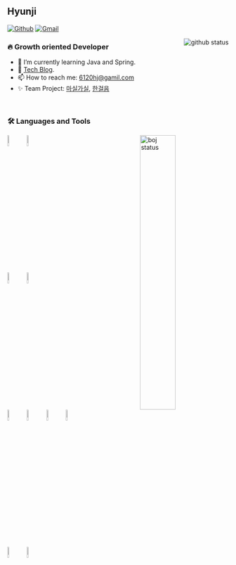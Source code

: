 ## Hyunji
[![Github](https://img.shields.io/badge/-Github-000?style=flat&logo=Github&logoColor=white)](https://github.com/HJ0216)
[![Gmail](https://img.shields.io/badge/-Gmail-c14438?style=flat&logo=Gmail&logoColor=white)](mailto:6120hj@gmail.com)

<img align="right" alt="github status" src="https://github-readme-stats.vercel.app/api?username=hj0216&show_icons=true&hide_border=true" />

### 🔥 Growth oriented Developer 

- 🚀 I’m currently learning Java and Spring.
- 🌱 [Tech Blog](https://hj0216.tistory.com/).
- 📫 How to reach me: 6120hj@gamil.com
- ✨ Team Project: [마실가실](https://drive.google.com/file/d/1yE4Iu6oACo75pvtULz1KdgSpoBO4l3ZC/view?usp=sharing), [한걸음](https://drive.google.com/file/d/1PVMc8o_FUc5XMZ-5ND9WrPPKa5aAjvWL/view?usp=sharing)

<br/>



### 🛠️ Languages and Tools

<p>

<img width="40%" align="right" alt="boj status" src="http://mazassumnida.wtf/api/v2/generate_badge?boj=hj0216"/>
  
  <code><img width="8%" src="https://www.vectorlogo.zone/logos/java/java-horizontal.svg"></code>
  <code><img width="8%" src="https://www.vectorlogo.zone/logos/springio/springio-ar21.svg"></code>
  <br/>
  <code><img width="8%" src="https://www.vectorlogo.zone/logos/mysql/mysql-ar21.svg"></code>
  <code><img width="8%" src="https://www.vectorlogo.zone/logos/oracle/oracle-ar21.svg"></code>
  <br />
  <code><img width="8%" src="https://www.vectorlogo.zone/logos/reactjs/reactjs-ar21.svg"></code>
  <code><img width="8%" src="https://www.vectorlogo.zone/logos/javascript/javascript-ar21.svg"></code>
  <code><img width="8%" src="https://www.vectorlogo.zone/logos/w3_html5/w3_html5-ar21.svg"></code>
  <code><img width="8%" src="https://www.vectorlogo.zone/logos/netlifyapp_watercss/netlifyapp_watercss-ar21.svg"></code>
  <br />
  <code><img width="8%" src="https://www.vectorlogo.zone/logos/git-scm/git-scm-ar21.svg"></code>
  <code><img width="8%" src="https://www.vectorlogo.zone/logos/github/github-ar21.svg"></code>

</p>




<!--
✨ _special_ ✨ repository because its `README.md` (this file) appears on your GitHub profile.

Here are some ideas to get you started:

- 🔭 I’m currently working on ...
- 🌱 I’m currently learning ...
- 👯 I’m looking to collaborate on ...
- 🤔 I’m looking for help with ...
- 💬 Ask me about ...
- 📫 How to reach me: ...
- 😄 Pronouns: ...
- ⚡ Fun fact: ...
-->
